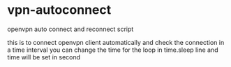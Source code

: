 # vpn-autoconnect
openvpn auto connect and reconnect script

this is to connect openvpn client automatically and check the connection in a time interval 
you can change the time for the loop in time.sleep line and time will be set in second 

